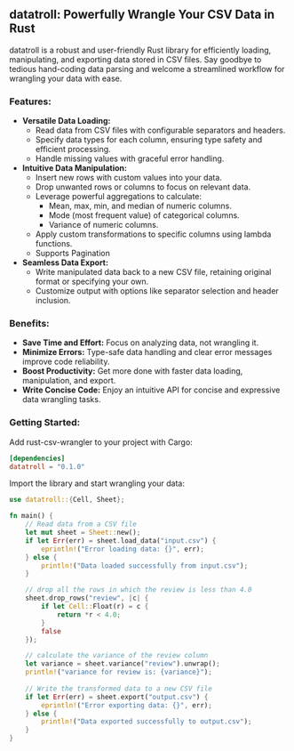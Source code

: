 ## datatroll: Powerfully Wrangle Your CSV Data in Rust
datatroll is a robust and user-friendly Rust library for efficiently loading, manipulating, and exporting data stored in CSV files. Say goodbye to tedious hand-coding data parsing and welcome a streamlined workflow for wrangling your data with ease.

### Features:
- **Versatile Data Loading:**
  - Read data from CSV files with configurable separators and headers.
  - Specify data types for each column, ensuring type safety and efficient processing.
  - Handle missing values with graceful error handling.
- **Intuitive Data Manipulation:**
    - Insert new rows with custom values into your data.
    - Drop unwanted rows or columns to focus on relevant data.
    - Leverage powerful aggregations to calculate:
        - Mean, max, min, and median of numeric columns.
        - Mode (most frequent value) of categorical columns.
        - Variance of numeric columns.
    - Apply custom transformations to specific columns using lambda functions.
    - Supports Pagination
- **Seamless Data Export:**
    - Write manipulated data back to a new CSV file, retaining original format or specifying your own.
    - Customize output with options like separator selection and header inclusion.
### Benefits:
- **Save Time and Effort:** Focus on analyzing data, not wrangling it.
- **Minimize Errors:** Type-safe data handling and clear error messages improve code reliability.
- **Boost Productivity:** Get more done with faster data loading, manipulation, and export.
- **Write Concise Code:** Enjoy an intuitive API for concise and expressive data wrangling tasks.
### Getting Started:
Add rust-csv-wrangler to your project with Cargo:
```toml
[dependencies]
datatroll = "0.1.0"
```
Import the library and start wrangling your data:

```rust
use datatroll::{Cell, Sheet};

fn main() {
    // Read data from a CSV file
    let mut sheet = Sheet::new();
    if let Err(err) = sheet.load_data("input.csv") {
        eprintln!("Error loading data: {}", err);
    } else {
        println!("Data loaded successfully from input.csv");
    }

    // drop all the rows in which the review is less than 4.0
    sheet.drop_rows("review", |c| {
        if let Cell::Float(r) = c {
            return *r < 4.0;
        }
        false
    });

    // calculate the variance of the review column
    let variance = sheet.variance("review").unwrap();
    println!("variance for review is: {variance}");
    
    // Write the transformed data to a new CSV file
    if let Err(err) = sheet.export("output.csv") {
        eprintln!("Error exporting data: {}", err);
    } else {
        println!("Data exported successfully to output.csv");
    }
}
```